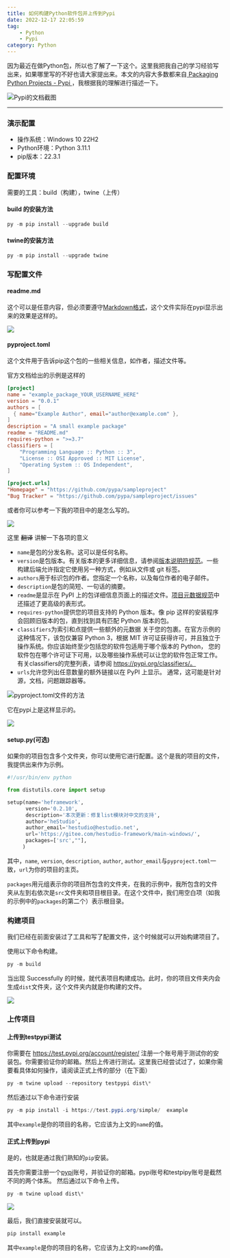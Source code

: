 ```yaml
---
title: 如何构建Python软件包并上传到Pypi
date: 2022-12-17 22:05:59
tag: 
    - Python
    - Pypi
category: Python
---
```

因为最近在做Python包，所以也了解了一下这个。这里我把我自己的学习经验写出来，如果哪里写的不好也请大家提出来。本文的内容大多数都来自[ Packaging Python Projects - Pypi ](https://packaging.python.org/en/latest/tutorials/packaging-projects/)，我根据我的理解进行描述一下。


<!-- more -->

![Pypi的文档截图](https://image.hestudio.org/img/2022/12/17/639db6293266c.png)

---
### 演示配置
- 操作系统：Windows 10 22H2
- Python环境：Python 3.11.1
- pip版本：22.3.1

### 配置环境
需要的工具：build（构建），twine（上传）

#### build 的安装方法
```powershell
py -m pip install --upgrade build
```

#### twine的安装方法
```powershell
py -m pip install --upgrade twine
```

### 写配置文件
#### readme.md
这个可以是任意内容，但必须要遵守[Markdown格式](https://quickref.hestudio.org/docs/markdown.html)，这个文件实际在pypi显示出来的效果是这样的。

![](https://image.hestudio.org/img/2022/12/17/639dbe096bdeb.png)

#### pyproject.toml
这个文件用于告诉pip这个包的一些相关信息，如作者，描述文件等。

官方文档给出的示例是这样的
```toml
[project]
name = "example_package_YOUR_USERNAME_HERE"
version = "0.0.1"
authors = [
  { name="Example Author", email="author@example.com" },
]
description = "A small example package"
readme = "README.md"
requires-python = ">=3.7"
classifiers = [
    "Programming Language :: Python :: 3",
    "License :: OSI Approved :: MIT License",
    "Operating System :: OS Independent",
]

[project.urls]
"Homepage" = "https://github.com/pypa/sampleproject"
"Bug Tracker" = "https://github.com/pypa/sampleproject/issues"
```

或者你可以参考一下我的项目中的是怎么写的。

![](https://image.hestudio.org/img/2022/12/17/639db9b02c6dd.png)

这里 ~~翻译~~ 讲解一下各项的意义
- `name`是包的分发名称。这可以是任何名称。
- `version`是包版本。有关版本的更多详细信息，请参阅[版本说明符规范](https://packaging.python.org/en/latest/specifications/version-specifiers/#version-specifiers)。一些构建后端允许指定它使用另一种方式，例如从文件或 git 标签。
- `authors`用于标识包的作者。您指定一个名称，以及每位作者的电子邮件。
- `description`是包的简短、一句话的摘要。
- `readme`是显示在 PyPI 上的包详细信息页面上的描述文件。[项目元数据规范](https://packaging.python.org/en/latest/specifications/declaring-project-metadata/#declaring-project-metadata)中还描述了更高级的表形式。
- `requires-python`提供您的项目支持的 Python 版本。像 pip 这样的安装程序会回顾旧版本的包，直到找到具有匹配 Python 版本的包。
- `classifiers`为索引和点提供一些额外的元数据 关于您的包裹。在官方示例的这种情况下，该包仅兼容 Python 3，根据 MIT 许可证获得许可，并且独立于操作系统。你应该始终至少包括您的软件包适用于哪个版本的 Python， 您的软件包在哪个许可证下可用，以及哪些操作系统可以让您的软件包正常工作。有关classifiers的完整列表，请参阅 https://pypi.org/classifiers/。
- `urls`允许您列出任意数量的额外链接以在 PyPI 上显示。 通常，这可能是针对源，文档，问题跟踪器等。

![pyproject.toml文件的方法](https://image.hestudio.org/img/2022/12/17/639db7f155d7b.png)

它在pypi上是这样显示的。

![](https://image.hestudio.org/img/2022/12/17/639dc052cb2ba.png)

#### setup.py(可选)
如果你的项目包含多个文件夹，你可以使用它进行配置。这个是我的项目的文件，我提供出来作为示例。

```python
#!/usr/bin/env python

from distutils.core import setup

setup(name='heframework',
      version='0.2.10',
      description='本次更新：修复list模块对中文的支持',
      author='heStudio',
      author_email='hestudio@hestudio.net',
      url='https://gitee.com/hestudio-framework/main-windows/',
      packages=['src',""],
     )


```
其中，`name`, `version`, `description`, `author`, `author_email`与`pyproject.toml`一致，`url`为你的项目的主页。

`packages`用元组表示你的项目所包含的文件夹，在我的示例中，我所包含的文件夹从左到右依次是`src`文件夹和项目根目录。在这个文件中，我们用空白项（如我的示例中的`packages`的第二个）表示根目录。

### 构建项目
我们已经在前面安装过了工具和写了配置文件，这个时候就可以开始构建项目了。

使用以下命令构建。
```powershell
py -m build
```
当出现 Successfully 的时候，就代表项目构建成功。此时，你的项目文件夹内会生成`dist`文件夹，这个文件夹内就是你构建的文件。

![](https://image.hestudio.org/img/2022/12/17/639dc62cc904d.png)

### 上传项目
#### 上传到testpypi测试
你需要在 https://test.pypi.org/account/register/ 注册一个账号用于测试你的安装包。你需要验证你的邮箱。然后上传进行测试。这里我已经尝试过了，如果你需要看具体如何操作，请阅读正式上传的部分（在下面）

```powershell
py -m twine upload --repository testpypi dist\*
```

然后通过以下命令进行安装
```powershell
py -m pip install -i https://test.pypi.org/simple/  example
```
其中`example`是你的项目的名称，它应该为上文的`name`的值。

#### 正式上传到pypi
是的，也就是通过我们熟知的`pip`安装。

首先你需要注册一个[pypi](https://pypi.org)账号，并验证你的邮箱。pypi账号和testpipy账号是截然不同的两个体系。
然后通过以下命令上传。
```powershell
py -m twine upload dist\*
```
![](https://image.hestudio.org/img/2022/12/17/639dcb8eb3135.png)

最后，我们直接安装就可以。
```powershell
pip install example
```
其中`example`是你的项目的名称，它应该为上文的`name`的值。

<Share colorful />
